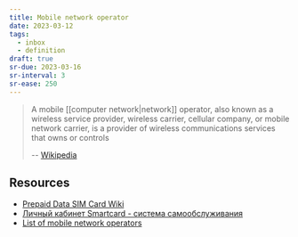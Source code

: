 ```yaml
---
title: Mobile network operator
date: 2023-03-12
tags:
  - inbox
  - definition
draft: true
sr-due: 2023-03-16
sr-interval: 3
sr-ease: 250
---
```


> A mobile [[computer network|network]] operator, also known as a
> wireless service provider, wireless carrier, cellular company, or mobile
> network carrier, is a provider of wireless communications services that owns
> or controls
>
> -- [Wikipedia](https://en.wikipedia.org/wiki/Mobile_network_operator)

## Resources

- [Prepaid Data SIM Card Wiki](https://prepaid-data-sim-card.fandom.com/wiki/Prepaid_SIM_with_data)
- [Личный кабинет Smartcard - система самообслуживания](https://lk.smcard.ru/session/new)
- [List of mobile network operators](https://en.wikipedia.org/wiki/List_of_mobile_network_operators)
